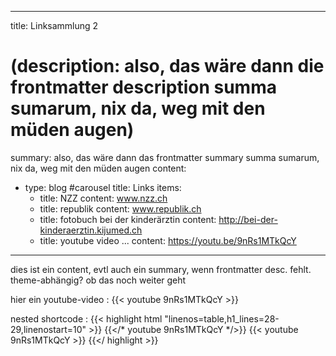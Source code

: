
---
title: Linksammlung 2
# (description: also, das wäre dann die frontmatter description summa sumarum, nix da, weg mit den müden augen)
summary: also, das wäre dann das frontmatter summary summa sumarum, nix da, weg mit den müden augen
content:
  - type: blog #carousel
    title: Links
    items:
      - title: NZZ
        content: www.nzz.ch
      - title: republik
        content: www.republik.ch
      - title: fotobuch bei der kinderärztin
        content: http://bei-der-kinderaerztin.kijumed.ch
      - title: youtube video ...
        content: https://youtu.be/9nRs1MTkQcY

---

dies ist ein content, evtl auch ein summary, wenn frontmatter desc. fehlt. theme-abhängig? <!--more--> ob das noch weiter geht

hier ein youtube-video : {{< youtube 9nRs1MTkQcY >}}

nested shortcode :
{{< highlight html "linenos=table,h1_lines=28-29,linenostart=10" >}}
  {{</* youtube 9nRs1MTkQcY */>}}
  {{< youtube 9nRs1MTkQcY >}}
{{</ highlight >}}
